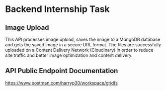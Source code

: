# Backend Internship Task
## Image Upload

This API processes image upload, saves the image to a MongoDB database and gets the saved image in a secure URL format.
The files are successfully uploaded on a Content Delivery Network (Cloudinary) in order to reduce site traffic and better image optimization and content delivery.

## API Public Endpoint Documentation

https://www.postman.com/harryp30/workspace/gridfs

